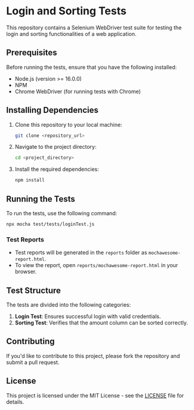 
# Login and Sorting Tests

This repository contains a Selenium WebDriver test suite for testing the login and sorting functionalities of a web application.

## Prerequisites

Before running the tests, ensure that you have the following installed:

- Node.js (version >= 16.0.0)
- NPM
- Chrome WebDriver (for running tests with Chrome)

## Installing Dependencies

1. Clone this repository to your local machine:

    ```bash
    git clone <repository_url>
    ```

2. Navigate to the project directory:

    ```bash
    cd <project_directory>
    ```

3. Install the required dependencies:

    ```bash
    npm install
    ```

## Running the Tests

To run the tests, use the following command:

```bash
npx mocha test/tests/loginTest.js
```

### Test Reports

- Test reports will be generated in the `reports` folder as `mochawesome-report.html`.
- To view the report, open `reports/mochawesome-report.html` in your browser.

## Test Structure

The tests are divided into the following categories:

1. **Login Test**: Ensures successful login with valid credentials.
2. **Sorting Test**: Verifies that the amount column can be sorted correctly.

## Contributing

If you'd like to contribute to this project, please fork the repository and submit a pull request.

## License

This project is licensed under the MIT License - see the [LICENSE](LICENSE) file for details.
